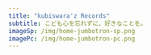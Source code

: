 ```yaml
---
title: "kubiswara'z Records"
subtitle: こども心を忘れずに、好きなことを。
imageSp: /img/home-jumbotron-sp.png
imagePc: /img/home-jumbotron-pc.png
---
```


